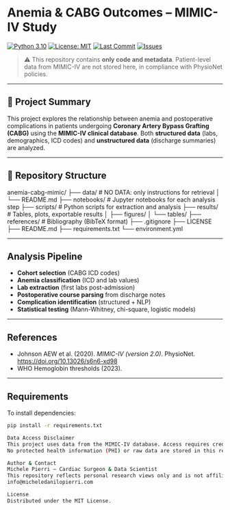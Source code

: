# Anemia & CABG Outcomes – MIMIC-IV Study

[![Python 3.10](https://img.shields.io/badge/python-3.10-blue.svg)](https://www.python.org/)
[![License: MIT](https://img.shields.io/badge/License-MIT-yellow.svg)](LICENSE)
[![Last Commit](https://img.shields.io/github/last-commit/YOUR_USERNAME/anemia-cabg-mimic?style=flat)](https://github.com/YOUR_USERNAME/anemia-cabg-mimic/commits/main)
[![Issues](https://img.shields.io/github/issues/YOUR_USERNAME/anemia-cabg-mimic.svg)](https://github.com/YOUR_USERNAME/anemia-cabg-mimic/issues)

> ⚠️ This repository contains **only code and metadata**. Patient-level data from MIMIC-IV are not stored here, in compliance with PhysioNet policies.

---

## 🧠 Project Summary

This project explores the relationship between anemia and postoperative complications in patients undergoing **Coronary Artery Bypass Grafting (CABG)** using the **MIMIC-IV clinical database**. Both **structured data** (labs, demographics, ICD codes) and **unstructured data** (discharge summaries) are analyzed.

---

## 📁 Repository Structure

anemia-cabg-mimic/
├── data/ # NO DATA: only instructions for retrieval
│ └── README.md
├── notebooks/ # Jupyter notebooks for each analysis step
├── scripts/ # Python scripts for extraction and analysis
├── results/ # Tables, plots, exportable results
│ ├── figures/
│ └── tables/
├── references/ # Bibliography (BibTeX format)
├── .gitignore
├── LICENSE
├── README.md
├── requirements.txt
└── environment.yml


---

## Analysis Pipeline

- **Cohort selection** (CABG ICD codes)
- **Anemia classification** (ICD and lab values)
- **Lab extraction** (first labs post-admission)
- **Postoperative course parsing** from discharge notes
- **Complication identification** (structured + NLP)
- **Statistical testing** (Mann-Whitney, chi-square, logistic models)

---

## References

- Johnson AEW et al. (2020). *MIMIC-IV (version 2.0)*. PhysioNet. https://doi.org/10.13026/s6n6-xd98  
- WHO Hemoglobin thresholds (2023).  

---

## Requirements

To install dependencies:
```bash
pip install -r requirements.txt

Data Access Disclaimer
This project uses data from the MIMIC-IV database. Access requires credentialing and a Data Use Agreement (DUA) through PhysioNet.
No protected health information (PHI) or raw data are stored in this repository.

Author & Contact
Michele Pierri – Cardiac Surgeon & Data Scientist
This repository reflects personal research views only and is not affiliated with any clinical institution.
info@micheledanilopierri.com

License
Distributed under the MIT License.
